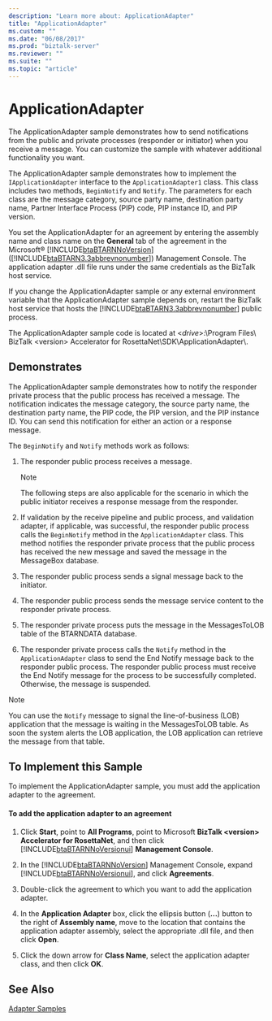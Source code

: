 ```yaml
---
description: "Learn more about: ApplicationAdapter"
title: "ApplicationAdapter"
ms.custom: ""
ms.date: "06/08/2017"
ms.prod: "biztalk-server"
ms.reviewer: ""
ms.suite: ""
ms.topic: "article"
---
```

# ApplicationAdapter
The ApplicationAdapter sample demonstrates how to send notifications from the public and private processes (responder or initiator) when you receive a message. You can customize the sample with whatever additional functionality you want.  
  
 The ApplicationAdapter sample demonstrates how to implement the `IApplicationAdapter` interface to the `ApplicationAdapter1` class. This class includes two methods, `BeginNotify` and `Notify`. The parameters for each class are the message category, source party name, destination party name, Partner Interface Process (PIP) code, PIP instance ID, and PIP version.  
  
 You set the ApplicationAdapter for an agreement by entering the assembly name and class name on the **General** tab of the agreement in the Microsoft® [!INCLUDE[btaBTARNNoVersion](../../includes/btabtarnnoversion-md.md)] ([!INCLUDE[btaBTARN3.3abbrevnonumber](../../includes/btabtarn3-3abbrevnonumber-md.md)]) Management Console. The application adapter .dll file runs under the same credentials as the BizTalk host service.  
  
 If you change the ApplicationAdapter sample or any external environment variable that the ApplicationAdapter sample depends on, restart the BizTalk host service that hosts the [!INCLUDE[btaBTARN3.3abbrevnonumber](../../includes/btabtarn3-3abbrevnonumber-md.md)] public process.  
  
 The ApplicationAdapter sample code is located at \<*drive*\>:\Program Files\ BizTalk \<version\> Accelerator for RosettaNet\SDK\ApplicationAdapter\\.  
  
## Demonstrates  
 The ApplicationAdapter sample demonstrates how to notify the responder private process that the public process has received a message. The notification indicates the message category, the source party name, the destination party name, the PIP code, the PIP version, and the PIP instance ID. You can send this notification for either an action or a response message.  
  
 The `BeginNotify` and `Notify` methods work as follows:  
  
1.  The responder public process receives a message.  
  
    > [!NOTE]
    >  The following steps are also applicable for the scenario in which the public initiator receives a response message from the responder.  
  
2.  If validation by the receive pipeline and public process, and validation adapter, if applicable, was successful, the responder public process calls the `BeginNotify` method in the `ApplicationAdapter` class. This method notifies the responder private process that the public process has received the new message and saved the message in the MessageBox database.  
  
3.  The responder public process sends a signal message back to the initiator.  
  
4.  The responder public process sends the message service content to the responder private process.  
  
5.  The responder private process puts the message in the MessagesToLOB table of the BTARNDATA database.  
  
6.  The responder private process calls the `Notify` method in the `ApplicationAdapter` class to send the End Notify message back to the responder public process. The responder public process must receive the End Notify message for the process to be successfully completed. Otherwise, the message is suspended.  
  
> [!NOTE]
>  You can use the `Notify` message to signal the line-of-business (LOB) application that the message is waiting in the MessagesToLOB table. As soon the system alerts the LOB application, the LOB application can retrieve the message from that table.  
  
## To Implement this Sample  
 To implement the ApplicationAdapter sample, you must add the application adapter to the agreement.  
  
#### To add the application adapter to an agreement  
  
1. Click **Start**, point to **All Programs**, point to Microsoft **BizTalk \<version\> Accelerator for RosettaNet**, and then click [!INCLUDE[btaBTARNNoVersionui](../../includes/btabtarnnoversionui-md.md)] **Management Console**.  
  
2. In the [!INCLUDE[btaBTARNNoVersion](../../includes/btabtarnnoversion-md.md)] Management Console, expand [!INCLUDE[btaBTARNNoVersionui](../../includes/btabtarnnoversionui-md.md)], and click **Agreements**.  
  
3. Double-click the agreement to which you want to add the application adapter.  
  
4. In the **Application Adapter** box, click the ellipsis button (**...**) button to the right of **Assembly name**, move to the location that contains the application adapter assembly, select the appropriate .dll file, and then click **Open**.  
  
5. Click the down arrow for **Class Name**, select the application adapter class, and then click **OK**.  
  
## See Also  
 [Adapter Samples](../../adapters-and-accelerators/accelerator-rosettanet/adapter-samples.md)
